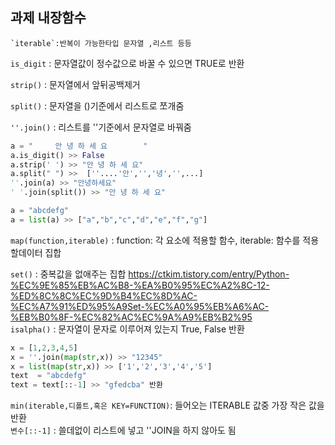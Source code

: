 ## 과제 내장함수    

    `iterable`:반복이 가능한타입 문자열 ,리스트 등등
`is_digit` : 문자열값이 정수값으로 바꿀 수 있으면 TRUE로 반환

`strip()` : 문자열에서 앞뒤공백제거 

`split()` : 문자열을 ()기준에서 리스트로 쪼개줌 

`''.join()` : 리스트를 ''기준에서 문자열로 바꿔줌

```python
a = "     안 녕 하 세 요        "
a.is_digit() >> False
a.strip(' ') >> "안 녕 하 세 요"
a.split(" ") >>  [''....'안','','녕','',...]
''.join(a) >> "안녕하세요"
' '.join(split()) >> "안 녕 하 세 요"

a = "abcdefg"
a = list(a) >> ["a","b","c","d","e","f","g"]
```
`map(function,iterable)` : function: 각 요소에 적용할 함수,  iterable: 함수를 적용할데이터 집합 
    
`set()` : 중복값을 없애주는 집합 https://ctkim.tistory.com/entry/Python-%EC%9E%85%EB%AC%B8-%EA%B0%95%EC%A2%8C-12-%ED%8C%8C%EC%9D%B4%EC%8D%AC-%EC%A7%91%ED%95%A9Set-%EC%A0%95%EB%A6%AC-%EB%B0%8F-%EC%82%AC%EC%9A%A9%EB%B2%95     
`isalpha()` : 문자열이 문자로 이루어져 있는지 True, False 반환 

```python
x = [1,2,3,4,5] 
x = ''.join(map(str,x)) >> "12345"
x = list(map(str,x)) >> ['1','2','3','4','5']
text  = "abcdefg"
text = text[::-1] >> "gfedcba" 반환 
```
`min(iterable,디폴트,혹은 KEY=FUNCTION)`: 들어오는 ITERABLE 값중 가장 작은 값을 반환    
`변수[::-1]` : 쓸데없이 리스트에 넣고 ''JOIN을 하지 않아도 됨 